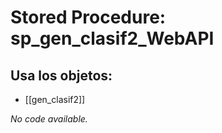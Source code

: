 # Stored Procedure: sp_gen_clasif2_WebAPI

## Usa los objetos:
- [[gen_clasif2]]

*No code available.*
